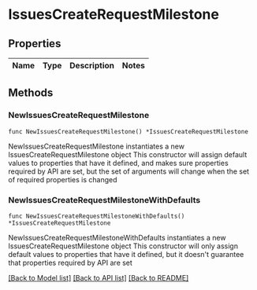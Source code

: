# IssuesCreateRequestMilestone

## Properties

Name | Type | Description | Notes
------------ | ------------- | ------------- | -------------

## Methods

### NewIssuesCreateRequestMilestone

`func NewIssuesCreateRequestMilestone() *IssuesCreateRequestMilestone`

NewIssuesCreateRequestMilestone instantiates a new IssuesCreateRequestMilestone object
This constructor will assign default values to properties that have it defined,
and makes sure properties required by API are set, but the set of arguments
will change when the set of required properties is changed

### NewIssuesCreateRequestMilestoneWithDefaults

`func NewIssuesCreateRequestMilestoneWithDefaults() *IssuesCreateRequestMilestone`

NewIssuesCreateRequestMilestoneWithDefaults instantiates a new IssuesCreateRequestMilestone object
This constructor will only assign default values to properties that have it defined,
but it doesn't guarantee that properties required by API are set


[[Back to Model list]](../README.md#documentation-for-models) [[Back to API list]](../README.md#documentation-for-api-endpoints) [[Back to README]](../README.md)


